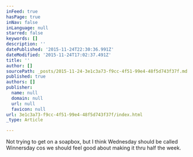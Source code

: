 ```yaml
---
inFeed: true
hasPage: true
inNav: false
inLanguage: null
starred: false
keywords: []
description: ''
datePublished: '2015-11-24T22:30:36.991Z'
dateModified: '2015-11-24T17:02:37.491Z'
title: ''
author: []
sourcePath: _posts/2015-11-24-3e1c3a73-f9cc-4f51-99e4-48f5d743f37f.md
published: true
authors: []
publisher:
  name: null
  domain: null
  url: null
  favicon: null
url: 3e1c3a73-f9cc-4f51-99e4-48f5d743f37f/index.html
_type: Article

---
```

Not trying to get on a soapbox, but I think Wednesday should be called Winnersday cos we should feel good about making it thru half the week.